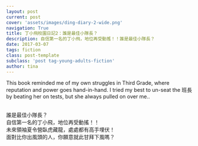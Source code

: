 ```yaml
---
layout: post
current: post
cover: 'assets/images/ding-diary-2-wide.png'
navigation: True
title: 丁小飛校園日記2：誰是最佳小隊長？
description: 自信第一名的丁小飛，地位再受動搖！！誰是最佳小隊長？
date: 2017-03-07
tags: fiction
class: post-template
subclass: 'post tag-young-adults-fiction'
author: tina
---
```


This book reminded me of my own struggles in Third Grade, where reputation and power goes hand-in-hand. I tried my best to un-seat the 班長 by beating her on tests, but she always pulled on over me..

>
<br>誰是最佳小隊長？
<br>自信第一名的丁小飛，地位再受動搖！！
<br>未來領袖夏令營臥虎藏龍，處處都有高手埋伏！
<br>面對比你出風頭的人，你願意就此甘拜下風嗎？

